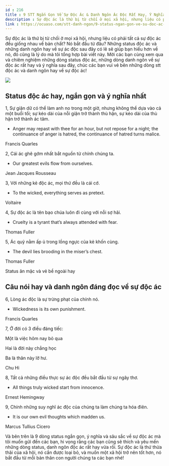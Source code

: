 ```yaml
---
id : 216
title : 9 STT Ngắn Gọn Về Sự Độc Ác & Danh Ngôn Ác Độc Rất Hay, Ý Nghĩa
description : Sự độc ác là thứ bị từ chối ở mọi xã hội, nhưng liệu có phải tất cả sự độc ác đều giống nhau về bản chất? Nó bắt đầu từ đâu? Những status độc ác và những danh ngôn hay về sự ác độc sau đây có lẽ sẽ giúp bạn hiểu hơn về nó, đó cũng là lý do mà tôi tổng hợp bài viết này. Mời các bạn cùng xem qua và chiêm nghiệm những dòng status độc ác, những dòng danh ngôn về sự độc ác rất hay và ý nghĩa sau đây, chúc các bạn vui vẻ bên những dòng stt độc ác và danh ngôn hay về sự độc ác!
link : https://ocuaso.com/stt-danh-ngon/9-status-ngan-gon-ve-su-doc-ac-danh-ngon-ac-doc-rat-hay-y-nghia.html
---
```


Sự độc ác là thứ bị từ chối ở mọi xã hội, nhưng liệu có phải tất cả sự độc
ác đều giống nhau về bản chất? Nó bắt đầu từ đâu? Những status độc ác và
những danh ngôn hay về sự ác độc sau đây có lẽ sẽ giúp bạn hiểu hơn về nó,
đó cũng là lý do mà tôi tổng hợp bài viết này. Mời các bạn cùng xem qua
và chiêm nghiệm những dòng status độc ác, những dòng danh ngôn về sự độc
ác rất hay và ý nghĩa sau đây, chúc các bạn vui vẻ bên những dòng stt độc
ác và danh ngôn hay về sự độc ác!

![](https://ocuaso.com/wp-content/uploads/2017/05/9-status-ngan-gon-ve-su-doc-ac-danh-ngon-ac-doc-rat-hay-y-nghia.jpg)

## Status độc ác hay, ngắn gọn và ý nghĩa nhất

1, Sự giận dữ có thể làm anh no trong một giờ, nhưng không thể dựa vào cả
một buổi tối; sự kéo dài của nỗi giận trở thành thù hận, sự kéo dài của
thù hận trở thành ác tâm.

- Anger may repast with thee for an hour, but not repose for a night; the
continuance of anger is hatred, the continuance of hatred turns malice.

Francis Quarles

2, Cái ác ghê gớm nhất bắt nguồn từ chính chúng ta.

- Our greatest evils flow from ourselves.

Jean Jacques Rousseau

3, Với những kẻ độc ác, mọi thứ đều là cái cớ.

- To the wicked, everything serves as pretext.

Voltaire

4, Sự độc ác là tên bạo chúa luôn đi cùng với nỗi sợ hãi.

- Cruelty is a tyrant that’s always attended with fear.

Thomas Fuller

5, Ác quỷ nằm ấp ủ trong lồng ngực của kẻ khốn cùng.

- The devil lies brooding in the miser’s chest.

Thomas Fuller

Status ăn mặc và vẻ bề ngoài hay

## Câu nói hay và danh ngôn đáng đọc về sự độc ác

6, Lòng ác độc là sự trừng phạt của chính nó.

- Wickedness is its own punishment.

Francis Quarles

7, Ở đời có 3 điều đáng tiếc:

Một là việc hôm nay bỏ qua

Hai là đời này chẳng học

Ba là thân này lỡ hư.

Chu Hi

8, Tất cả những điều thực sự ác độc đều bắt đầu từ sự ngây thơ.

- All things truly wicked start from innocence.

Ernest Hemingway

9, Chính những suy nghĩ ác độc của chúng ta làm chúng ta hóa điên.

- It is our own evil thoughts which madden us.

Marcus Tullius Cicero

Và bên trên là 9 dòng status ngắn gọn, ý nghĩa và sâu sắc về sự độc ác mà
tôi muốn gửi đến các bạn, hi vọng rằng các bạn cũng sẽ thích và yêu mến
những dòng status, danh ngôn độc ác rất hay vừa rồi. Sự độc ác là thứ thừa
thãi của xã hội, nó cần được loại bỏ, và muốn một xã hội trở nên tốt hơn,
nó bắt đầu từ mỗi bản thân con người chúng ta các bạn nhé!